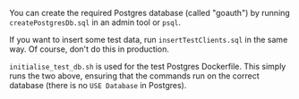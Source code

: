 You can create the required Postgres database (called "goauth") by running `createPostgresDb.sql` in an admin tool or `psql`.

If you want to insert some test data, run `insertTestClients.sql` in the same way. Of course, don't do this in production.

`initialise_test_db.sh` is used for the test Postgres Dockerfile. This simply runs the two above, ensuring that the commands run on the correct database (there is no `USE Database` in Postgres).
